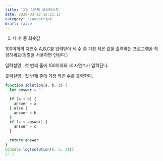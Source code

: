 ```yaml
---
title: '1일 1문제 코딩테스트'
date: 2020-03-12 16:21:13
category: 'javascript'
draft: false
---
```


1. 세 수 중 최솟값

100이하의 자연수 A,B,C를 입력받아 세 수 중 가장 작은 값을 출력하는 프로그램을 작성하세요(정렬을 사용하면 안된다.)

입력설명 : 첫 번째 줄에 100이하의 세 자연수가 입력된다.

출력설명 : 첫 번쟤 줄에 가장 작은 수를 출력한다.

```js
function solution(a, b, c) {
  let answer = ''

  if (a < b) {
    answer = a
  } else {
    answer = b
  }
  if (c < answer) {
    answer = c
  }

  return answer
}
console.log(solution(6, 5, 11))
// 1
```
